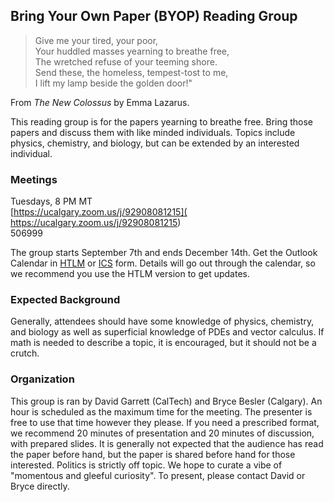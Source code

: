## Bring Your Own Paper (BYOP) Reading Group

> Give me your tired, your poor,  
> Your huddled masses yearning to breathe free,  
> The wretched refuse of your teeming shore.  
> Send these, the homeless, tempest-tost to me,  
> I lift my lamp beside the golden door!"

From *The New Colossus* by Emma Lazarus.

This reading group is for the papers yearning to breathe free.
Bring those papers and discuss them with like minded individuals.
Topics include physics, chemistry, and biology, but can be extended by an interested individual.

### Meetings
Tuesdays, 8 PM MT  
[https://ucalgary.zoom.us/j/92908081215](
https://ucalgary.zoom.us/j/92908081215)  
506999

The group starts September 7th and ends December 14th.
Get the Outlook Calendar in 
[HTLM](https://outlook.office365.com/owa/calendar/aa4e9638ed7149449a22dfd4d93daf6c@ucalgary.ca/70b7d28f9a514bb6b71ffe6efa609a1a15887750879980083409/calendar.html)
or 
[ICS](https://outlook.office365.com/owa/calendar/aa4e9638ed7149449a22dfd4d93daf6c@ucalgary.ca/70b7d28f9a514bb6b71ffe6efa609a1a15887750879980083409/calendar.ics)
form.
Details will go out through the calendar, so we recommend you use the HTLM version to get updates.

### Expected Background
Generally, attendees should have some knowledge of physics, chemistry, and biology as well as superficial knowledge of PDEs and vector calculus.
If math is needed to describe a topic, it is encouraged, but it should not be a crutch.

### Organization
This group is ran by David Garrett (CalTech) and Bryce Besler (Calgary).
An hour is scheduled as the maximum time for the meeting.
The presenter is free to use that time however they please.
If you need a prescribed format, we recommend 20 minutes of presentation and 20 minutes of discussion, with prepared slides.
It is generally not expected that the audience has read the paper before hand, but the paper is shared before hand for those interested.
Politics is strictly off topic.
We hope to curate a vibe of "momentous and gleeful curiosity".
To present, please contact David or Bryce directly.

